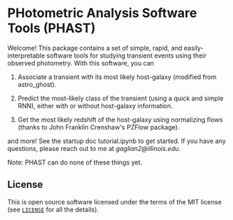 # PHotometric Analysis Software Tools (PHAST)
Welcome! This package contains a set of simple, rapid, and easily-interpretable software tools for studying transient events using their observed photometry. With this software, you can 
1. Associate a transient with its most likely host-galaxy (modified from astro_ghost). 

2. Predict the most-likely class of the transient (using a quick and simple RNN), either with or without host-galaxy information.

3. Get the most likely redshift of the host-galaxy using normalizing flows (thanks to John Franklin Crenshaw's PZFlow package). 

and more! See the startup doc tutorial.ipynb to get started. If you have any questions, please reach out to me at _gaglian2@illinois.edu_. 

Note: PHAST can do none of these things yet. 


## License

This is open source software licensed under the terms of the MIT license (see [`LICENSE`](LICENSE) for all the details).
